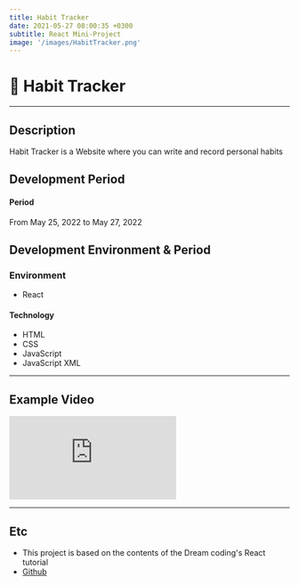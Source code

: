 ```yaml
---
title: Habit Tracker
date: 2021-05-27 08:00:35 +0300
subtitle: React Mini-Project
image: '/images/HabitTracker.png'
---
```


# :mag_right: Habit Tracker <br/>

___

## Description
Habit Tracker is a Website where you can write and record personal habits<br/>

## Development Period <br/>
#### Period<br/>
From May 25, 2022 to May 27, 2022 <br/>

## Development Environment & Period <br/>
### Environment<br/>
* React

#### Technology<br/>
* HTML
* CSS
* JavaScript
* JavaScript XML

___

## Example Video <br/>
<p><iframe src="https://www.youtube.com/embed/wWpwLyAiibo" frameborder="0" allowfullscreen></iframe></p>

___

## Etc
* This project is based on the contents of the Dream coding's React tutorial<br/>
* [Github](https://github.com/HongDaye71/React_HabitTracker)<br/>